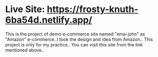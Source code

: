 # Live Site: https://frosty-knuth-6ba54d.netlify.app/

This is the project of demo e-commerce site named "ema-john" as "Amazon" e-commerce..I took the design and idea from Amazon.. This project is only for my practice.. You can visit this site from the link mentioned above..